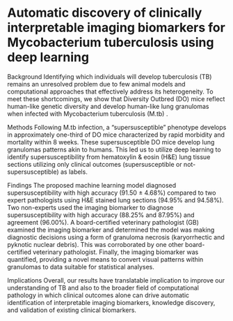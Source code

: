 # Automatic discovery of clinically interpretable imaging biomarkers for Mycobacterium tuberculosis using deep learning

Background
Identifying which individuals will develop tuberculosis (TB) remains an unresolved problem due to few animal models and computational approaches that effectively address its heterogeneity. To meet these shortcomings, we show that Diversity Outbred (DO) mice reflect human-like genetic diversity and develop human-like lung granulomas when infected with Mycobacterium tuberculosis (M.tb) .

Methods
Following M.tb infection, a “supersusceptible” phenotype develops in approximately one-third of DO mice characterized by rapid morbidity and mortality within 8 weeks. These supersusceptible DO mice develop lung granulomas patterns akin to humans. This led us to utilize deep learning to identify supersusceptibility from hematoxylin & eosin (H&E) lung tissue sections utilizing only clinical outcomes (supersusceptible or not-supersusceptible) as labels.

Findings
The proposed machine learning model diagnosed supersusceptibility with high accuracy (91.50 ± 4.68%) compared to two expert pathologists using H&E stained lung sections (94.95% and 94.58%). Two non-experts used the imaging biomarker to diagnose supersusceptibility with high accuracy (88.25% and 87.95%) and agreement (96.00%). A board-certified veterinary pathologist (GB) examined the imaging biomarker and determined the model was making diagnostic decisions using a form of granuloma necrosis (karyorrhectic and pyknotic nuclear debris). This was corroborated by one other board-certified veterinary pathologist. Finally, the imaging biomarker was quantified, providing a novel means to convert visual patterns within granulomas to data suitable for statistical analyses.

Implications
Overall, our results have translatable implication to improve our understanding of TB and also to the broader field of computational pathology in which clinical outcomes alone can drive automatic identification of interpretable imaging biomarkers, knowledge discovery, and validation of existing clinical biomarkers.
